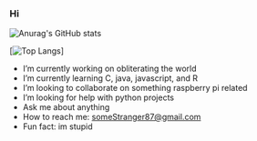 ### Hi


![Anurag's GitHub stats](https://github-readme-stats.vercel.app/api?username=someStranger8&show_icons=true&theme=tokyonight)

[![Top Langs](https://github-readme-stats.vercel.app/api/top-langs/?username=someStranger8&layout=compact&theme=tokyonight)]



- I’m currently working on obliterating the world
- I’m currently learning C, java, javascript, and R
- I’m looking to collaborate on something raspberry pi related
- I’m looking for help with python projects
- Ask me about anything
- How to reach me: someStranger87@gmail.com
- Fun fact: im stupid
